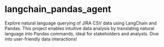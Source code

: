# langchain_pandas_agent
Explore natural language querying of JIRA CSV data using LangChain and Pandas. This project enables intuitive data analysis by translating natural language into Pandas commands, ideal for stakeholders and analysts. Dive into user-friendly data interactions!
